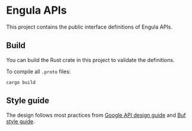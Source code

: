 # Engula APIs

This project contains the public interface definitions of Engula APIs.

## Build

You can build the Rust crate in this project to validate the definitions.

To compile all `.proto` files:

```
cargo build
```

## Style guide

The design follows most practices from [Google API design guide](https://cloud.google.com/apis/design) and [Buf style guide](https://docs.buf.build/lint/rules#style-guide).
